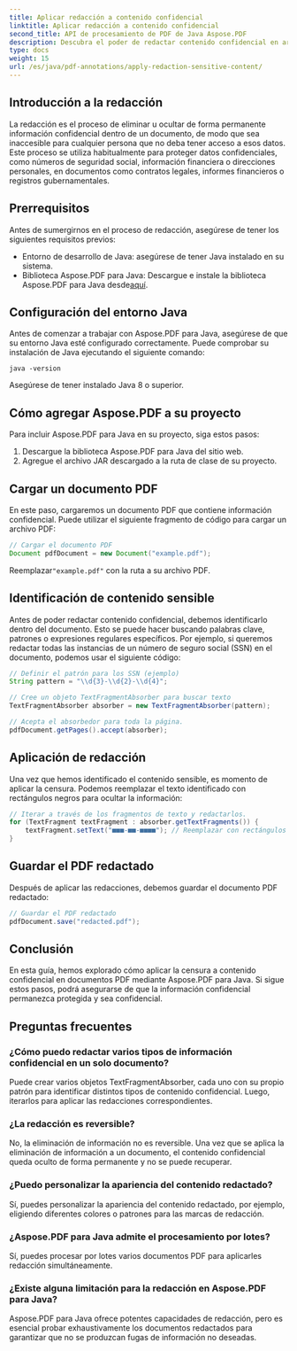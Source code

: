 ```yaml
---
title: Aplicar redacción a contenido confidencial
linktitle: Aplicar redacción a contenido confidencial
second_title: API de procesamiento de PDF de Java Aspose.PDF
description: Descubra el poder de redactar contenido confidencial en archivos PDF con Aspose.PDF para Java.
type: docs
weight: 15
url: /es/java/pdf-annotations/apply-redaction-sensitive-content/
---
```


## Introducción a la redacción

La redacción es el proceso de eliminar u ocultar de forma permanente información confidencial dentro de un documento, de modo que sea inaccesible para cualquier persona que no deba tener acceso a esos datos. Este proceso se utiliza habitualmente para proteger datos confidenciales, como números de seguridad social, información financiera o direcciones personales, en documentos como contratos legales, informes financieros o registros gubernamentales.

## Prerrequisitos

Antes de sumergirnos en el proceso de redacción, asegúrese de tener los siguientes requisitos previos:

- Entorno de desarrollo de Java: asegúrese de tener Java instalado en su sistema.
-  Biblioteca Aspose.PDF para Java: Descargue e instale la biblioteca Aspose.PDF para Java desde[aquí](https://releases.aspose.com/pdf/java/).


## Configuración del entorno Java

Antes de comenzar a trabajar con Aspose.PDF para Java, asegúrese de que su entorno Java esté configurado correctamente. Puede comprobar su instalación de Java ejecutando el siguiente comando:

```java -version```

Asegúrese de tener instalado Java 8 o superior.

## Cómo agregar Aspose.PDF a su proyecto

Para incluir Aspose.PDF para Java en su proyecto, siga estos pasos:

1. Descargue la biblioteca Aspose.PDF para Java del sitio web.
2. Agregue el archivo JAR descargado a la ruta de clase de su proyecto.

## Cargar un documento PDF

En este paso, cargaremos un documento PDF que contiene información confidencial. Puede utilizar el siguiente fragmento de código para cargar un archivo PDF:

```java
// Cargar el documento PDF
Document pdfDocument = new Document("example.pdf");
```

 Reemplazar`"example.pdf"` con la ruta a su archivo PDF.

## Identificación de contenido sensible

Antes de poder redactar contenido confidencial, debemos identificarlo dentro del documento. Esto se puede hacer buscando palabras clave, patrones o expresiones regulares específicos. Por ejemplo, si queremos redactar todas las instancias de un número de seguro social (SSN) en el documento, podemos usar el siguiente código:

```java
// Definir el patrón para los SSN (ejemplo)
String pattern = "\\d{3}-\\d{2}-\\d{4}";

// Cree un objeto TextFragmentAbsorber para buscar texto
TextFragmentAbsorber absorber = new TextFragmentAbsorber(pattern);

// Acepta el absorbedor para toda la página.
pdfDocument.getPages().accept(absorber);
```

## Aplicación de redacción

Una vez que hemos identificado el contenido sensible, es momento de aplicar la censura. Podemos reemplazar el texto identificado con rectángulos negros para ocultar la información:

```java
// Iterar a través de los fragmentos de texto y redactarlos.
for (TextFragment textFragment : absorber.getTextFragments()) {
    textFragment.setText("■■■-■■-■■■■"); // Reemplazar con rectángulos negros
}
```

## Guardar el PDF redactado

Después de aplicar las redacciones, debemos guardar el documento PDF redactado:

```java
// Guardar el PDF redactado
pdfDocument.save("redacted.pdf");
```

## Conclusión

En esta guía, hemos explorado cómo aplicar la censura a contenido confidencial en documentos PDF mediante Aspose.PDF para Java. Si sigue estos pasos, podrá asegurarse de que la información confidencial permanezca protegida y sea confidencial.

## Preguntas frecuentes

### ¿Cómo puedo redactar varios tipos de información confidencial en un solo documento?

Puede crear varios objetos TextFragmentAbsorber, cada uno con su propio patrón para identificar distintos tipos de contenido confidencial. Luego, iterarlos para aplicar las redacciones correspondientes.

### ¿La redacción es reversible?

No, la eliminación de información no es reversible. Una vez que se aplica la eliminación de información a un documento, el contenido confidencial queda oculto de forma permanente y no se puede recuperar.

### ¿Puedo personalizar la apariencia del contenido redactado?

Sí, puedes personalizar la apariencia del contenido redactado, por ejemplo, eligiendo diferentes colores o patrones para las marcas de redacción.

### ¿Aspose.PDF para Java admite el procesamiento por lotes?

Sí, puedes procesar por lotes varios documentos PDF para aplicarles redacción simultáneamente.

### ¿Existe alguna limitación para la redacción en Aspose.PDF para Java?

Aspose.PDF para Java ofrece potentes capacidades de redacción, pero es esencial probar exhaustivamente los documentos redactados para garantizar que no se produzcan fugas de información no deseadas.